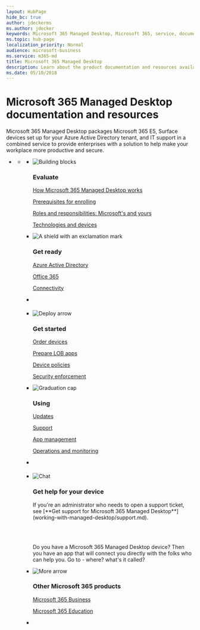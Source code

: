 ```yaml
---
layout: HubPage
hide_bc: true
author: jdeckerms
ms.author: jdecker
keywords: Microsoft 365 Managed Desktop, Microsoft 365, service, documentation 
ms.topic: hub-page
localization_priority: Normal
audience: microsoft-business
ms.service: m365-md 
title: Microsoft 365 Managed Desktop
description: Learn about the product documentation and resources available for Microsoft 365 Managed Desktop.
ms.date: 05/10/2018
---
```

<div id="main" class="v2">
    <div class="container">
        <h1>Microsoft 365 Managed Desktop documentation and resources</h1>
        <P>Microsoft 365 Managed Desktop packages Microsoft 365 E5, Surface devices set up for your Azure Active Directory tenant, and IT support in a combined service to provide enterprises with a solution to help make your workplace more productive and secure.</p>
        <P></p>
        <ul class="pivots">
            <li>
                <a href="#home"></a>
                <ul id="home">
                    <li>
                        <a href="#home-all"></a>
                        <ul id="home-all" class="cardsF">
                            <li>
                                <div class="cardSize">
                                    <div class="cardPadding">
                                        <div class="card">
                                            <div class="cardImageOuter">
                                                <div class="cardImage">
                                                    <img src="https://docs.microsoft.com/en-us/office/media/icons/blocks-blue.svg" alt="Building blocks" />
                                                </div>
                                            </div>
                                            <div class="cardText">
                                                <h3>Evaluate</h3>
                                                <P><a href="intro/how-managed-desktop-works.md">How Microsoft 365 Managed Desktop works</a></p>
                                                <P><a href="intro/prerequisites.md">Prerequisites for enrolling</a></p>
                                                <P><a href="intro/roles-and-responsibilities.md">Roles and responsibilities: Microsoft's and yours</a></p>
                                                <P><a href="intro/technologies-and-devices.md">Technologies and devices</a></p>
                                            </div>
                                        </div>
                                    </div>
                                </div>
                            </li>
                            <li>
                                <div class="cardSize">
                                    <div class="cardPadding">
                                        <div class="card">
                                            <div class="cardImageOuter">
                                                <div class="cardImage">
                                                    <img src="https://docs.microsoft.com/en-us/office/media/icons/security-blue.svg" alt="A shield with an exclamation mark" />
                                                </div>
                                            </div>
                                            <div class="cardText">
                                                <h3>Get ready</h3>
                                                <P><a href="get-ready/index.md">Azure Active Directory</a></p>
                                                <P><a href="get-ready/index.md">Office 365</a></p>
                                                <P><a href="get-ready/index.md">Connectivity</a></p>
                                        </div>
                                        </div>
                                    </div>
                                </div>
                            </li>
                            <li>
                                <div class="cardSize">
                                    <div class="cardPadding">
                                        <div class="card">
                                            <div class="cardImageOuter">
                                                <div class="cardImage">
                                                    <img src="" />
                                                </div>
                                            </div>
                                            <div class="cardText">
                                                <h3></h3>
                                                <P></p>
                                                <P></p>
                                                <P></p>
                                                <P></p>
                                            </div>
                                        </div>
                                    </div>
                                </div>
                            </li>
                            <li>
                                <div class="cardSize">
                                    <div class="cardPadding">
                                        <div class="card">
                                            <div class="cardImageOuter">
                                                <div class="cardImage">
                                                    <img src="https://docs.microsoft.com/en-us/office/media/icons/deploy-blue.svg" alt="Deploy arrow" />
                                                </div>
                                            </div>
                                            <div class="cardText">
                                                <h3>Get started</h3>
                                                <P><a href="get-started/devices.md">Order devices</a></p>
                                                <P><a href="get-started/apps.md">Prepare LOB apps</a></p>
                                                <P><a href="get-started/device-policies.md">Device policies</a></p>
                                                <P><a href="get-started/security.md">Security enforcement</a></p>
                                            </div>
                                        </div>
                                    </div>
                                </div>
                            </li> 
                            <li>
                                <div class="cardSize">
                                    <div class="cardPadding">
                                        <div class="card">
                                            <div class="cardImageOuter">
                                                <div class="cardImage">
                                                    <img src="https://docs.microsoft.com/en-us/office/media/icons/education-tutorial-blue.svg" alt="Graduation cap" />
                                                </div>
                                            </div>
                                            <div class="cardText">
                                                <h3>Using</h3>
                                                <P><a href="working-with-managed-desktop/updates.md">Updates</a></p>
                                                <P><a href="working-with-managed-desktop/support.md">Support</a></p>
                                                <P><a href="working-with-managed-desktop/manage-apps.md">App management</a></p>
                                                <P><a href="working-with-managed-desktop/operations-and-monitoring.md">Operations and monitoring</a></p>
                                            </div>
                                        </div>
                                    </div>
                                </div>
                            </li> 
                            <li>
                                <div class="cardSize">
                                    <div class="cardPadding">
                                        <div class="card">
                                            <div class="cardImageOuter">
                                                <div class="cardImage">
                                                    <img src="" />
                                                </div>
                                            </div>
                                            <div class="cardText">
                                                <h3></h3>
                                                <P></p>
                                                <P></p>
                                                <P></p>
                                                <P></p>
                                            </div>
                                        </div>
                                    </div>
                                </div>
                            </li>
                            <li>
                                <div class="cardSize">
                                    <div class="cardPadding">
                                        <div class="card">
                                            <div class="cardImageOuter">
                                                <div class="cardImage">
                                                    <img src="https://docs.microsoft.com/en-us/office/media/icons/chat.svg" alt="Chat" />
                                                </div>
                                            </div>
                                            <div class="cardText">
                                                <h3>Get help for your device</h3>
                                                <p>If you're an administrator who needs to open a support ticket, see [**Get support for Microsoft 365 Managed Desktop**](working-with-managed-desktop/support.md).</p><br><br>
                                                <p>Do you have a Microsoft 365 Managed Desktop device? Then you have an app that will connect you directly with the folks who can help you. Go to - where? what's it called? </p>
                                            </div>
                                        </div>
                                    </div>
                                </div>
                            </li>
                            <li>
                                <div class="cardSize">
                                            <div class="cardPadding">
                                                <div class="card">
                                                    <div class="cardImageOuter">
                                                        <div class="cardImage">
                                                            <img src="https://docs.microsoft.com/en-us/office/media/icons/caret-right-blue.svg" alt="More arrow" />
                                                        </div>
                                                    </div>
                                                    <div class="cardText">
                                                        <h3>Other Microsoft 365 products</h3>
                                                        <P><a href="https://docs.microsoft.com/en-us/microsoft-365/business/">Microsoft 365 Business</a></p>
                                                        <P><a href="https://support.office.com/article/Get-started-with-Office-365-Education-AB02ABE5-A1EE-458C-B749-5B44416CCF14">Microsoft 365 Education</a></p>
                                                    </div>
                                                </div>
                                            </div>
                                        </div>
                                    </li> 
                                    <li>
                                <div class="cardSize">
                                    <div class="cardPadding">
                                        <div class="card">
                                            <div class="cardImageOuter">
                                                <div class="cardImage">
                                                    <img src="" />
                                                </div>
                                            </div>
                                            <div class="cardText">
                                                <h3></h3>
                                                <P></p>
                                                <P></p>
                                                <P></p>
                                                <P></p>
                                            </div>
                                        </div>
                                    </div>
                                </div>
                            </li>
                              </ul>
                            </li>
                       </ul>
                    </li>
                </ul>
            </li>
        </ul>
    </div>
</div>


